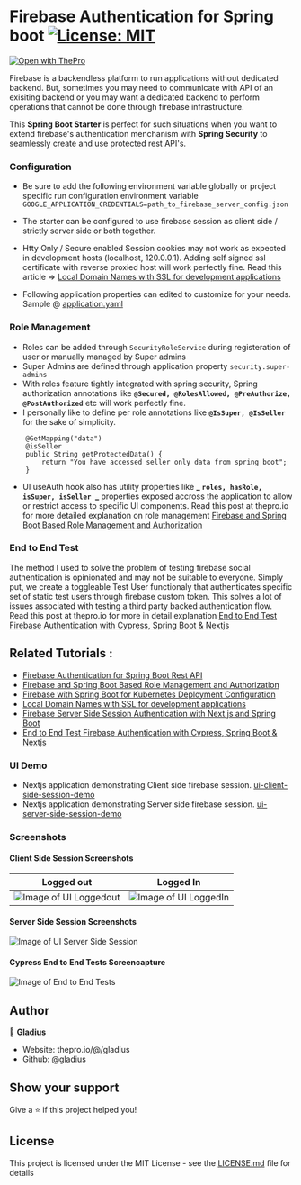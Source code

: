 # Firebase Authentication for Spring boot [![License: MIT](https://img.shields.io/badge/License-MIT-brightgreen.svg)](https://opensource.org/licenses/MIT)

[![Open with ThePro](https://thepro.io/button.svg)](https://thepro.io/post/firebase-authentication-for-spring-boot-rest-api-5V)

Firebase is a backendless platform to run applications without dedicated backend. But, sometimes you may need to communicate with API of an exisiting backend or you may want a dedicated backend to perform operations that cannot be done through firebase infrastructure.

This **Spring Boot Starter** is perfect for such situations when you want to extend firebase's authentication menchanism with **Spring Security** to seamlessly create and use protected rest API's.

### Configuration

- Be sure to add the following environment variable globally or project specific run configuration environment variable `GOOGLE_APPLICATION_CREDENTIALS=path_to_firebase_server_config.json`

- The starter can be configured to use firebase session as client side / strictly server side or both together.
- Htty Only / Secure enabled Session cookies may not work as expected in development hosts (localhost, 120.0.0.1). Adding self signed ssl certificate with reverse proxied host will work perfectly fine. Read this article => [Local Domain Names with SSL for development applications ](https://thepro.io/post/local-domain-names-with-ssl-for-local-development-applications-LG)
- Following application properties can edited to customize for your needs. Sample @ [application.yaml](src/main/resources/)

### Role Management

- Roles can be added through `SecurityRoleService` during registeration of user or manually managed by Super admins
- Super Admins are defined through application property `security.super-admins`
- With roles feature tightly integrated with spring security, Spring authorization annotations like **`@Secured, @RolesAllowed, @PreAuthorize, @PostAuthorized`** etc will work perfectly fine.
- I personally like to define per role annotations like **`@IsSuper, @IsSeller`** for the sake of simplicity.

```
    @GetMapping("data")
	@isSeller
	public String getProtectedData() {
		return "You have accessed seller only data from spring boot";
	}
```

- UI useAuth hook also has utility properties like **_ `roles, hasRole, isSuper, isSeller `_** properties exposed accross the application to allow or restrict access to specific UI components. Read this post at thepro.io for more detailed explanation on role management [Firebase and Spring Boot Based Role Management and Authorization](https://thepro.io/post/firebase-and-spring-boot-based-role-management-and-authorization-3D)

### End to End Test

The method I used to solve the problem of testing firebase social authentication is opinionated and may not be suitable to everyone. Simply put, we create a toggleable Test User functionaly that authenticates specific set of static test users through firebase custom token. This solves a lot of issues associated with testing a third party backed authentication flow. Read this post at thepro.io for more in detail explanation [End to End Test Firebase Authentication with Cypress, Spring Boot & Nextjs](https://thepro.io/post/end-to-end-test-firebase-authentication-with-cypress,-spring-boot-&-nextjs-Mg)

## Related Tutorials :

- [Firebase Authentication for Spring Boot Rest API](https://thepro.io/post/firebase-authentication-for-spring-boot-rest-api-5V)
- [Firebase and Spring Boot Based Role Management and Authorization](https://thepro.io/post/firebase-and-spring-boot-based-role-management-and-authorization-3D)
- [Firebase with Spring Boot for Kubernetes Deployment Configuration](https://thepro.io/post/firebase-with-spring-boot-kubernetes-deployment-configuration-RA)
- [Local Domain Names with SSL for development applications ](https://thepro.io/post/local-domain-names-with-ssl-for-local-development-applications-LG)
- [Firebase Server Side Session Authentication with Next.js and Spring Boot](https://thepro.io/post/firebase-server-side-session-authentication-with-next.js-and-spring-boot-py)
- [End to End Test Firebase Authentication with Cypress, Spring Boot & Nextjs](https://thepro.io/post/end-to-end-test-firebase-authentication-with-cypress,-spring-boot-&-nextjs-Mg)

### UI Demo

- Nextjs application demonstrating Client side firebase session. [ui-client-side-session-demo](ui-client-side-session-demo/)
- Nextjs application demonstrating Server side firebase session. [ui-server-side-session-demo](ui-server-side-session-demo/)

### Screenshots

#### Client Side Session Screenshots

|                                                                                  Logged out                                                                                   |                                                                                  Logged In                                                                                   |
| :---------------------------------------------------------------------------------------------------------------------------------------------------------------------------: | :--------------------------------------------------------------------------------------------------------------------------------------------------------------------------: |
| ![Image of UI Loggedout](https://raw.githubusercontent.com/gladius/firebase-spring-boot-rest-api-authentication/master/ui-client-side-session-demo/screenshots/loggedout.png) | ![Image of UI LoggedIn ](https://raw.githubusercontent.com/gladius/firebase-spring-boot-rest-api-authentication/master/ui-client-side-session-demo/screenshots/loggedin.png) |

#### Server Side Session Screenshots

![Image of UI Server Side Session](https://raw.githubusercontent.com/gladius/firebase-spring-boot-rest-api-authentication/master/ui-server-side-session-demo/screenshots/screenshot.png)

#### Cypress End to End Tests Screencapture

![Image of End to End Tests ](https://raw.githubusercontent.com/gladius/firebase-spring-boot-rest-api-authentication/master/ui-server-side-session-demo/screenshots/cypress_auth_test.gif)

## Author

👤 **Gladius**

- Website: thepro.io/@/gladius
- Github: [@gladius](https://github.com/gladius)

## Show your support

Give a ⭐️ if this project helped you!

## License

This project is licensed under the MIT License - see the [LICENSE.md](LICENSE.md) file for details
